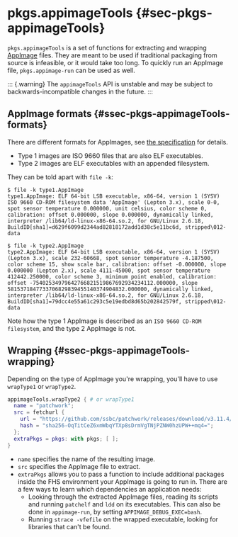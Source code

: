 # pkgs.appimageTools {#sec-pkgs-appimageTools}

`pkgs.appimageTools` is a set of functions for extracting and wrapping [AppImage](https://appimage.org/) files. They are meant to be used if traditional packaging from source is infeasible, or it would take too long. To quickly run an AppImage file, `pkgs.appimage-run` can be used as well.

::: {.warning}
The `appimageTools` API is unstable and may be subject to backwards-incompatible changes in the future.
:::

## AppImage formats {#ssec-pkgs-appimageTools-formats}

There are different formats for AppImages, see [the specification](https://github.com/AppImage/AppImageSpec/blob/74ad9ca2f94bf864a4a0dac1f369dd4f00bd1c28/draft.md#image-format) for details.

- Type 1 images are ISO 9660 files that are also ELF executables.
- Type 2 images are ELF executables with an appended filesystem.

They can be told apart with `file -k`:

```ShellSession
$ file -k type1.AppImage
type1.AppImage: ELF 64-bit LSB executable, x86-64, version 1 (SYSV) ISO 9660 CD-ROM filesystem data 'AppImage' (Lepton 3.x), scale 0-0,
spot sensor temperature 0.000000, unit celsius, color scheme 0, calibration: offset 0.000000, slope 0.000000, dynamically linked, interpreter /lib64/ld-linux-x86-64.so.2, for GNU/Linux 2.6.18, BuildID[sha1]=d629f6099d2344ad82818172add1d38c5e11bc6d, stripped\012- data

$ file -k type2.AppImage
type2.AppImage: ELF 64-bit LSB executable, x86-64, version 1 (SYSV) (Lepton 3.x), scale 232-60668, spot sensor temperature -4.187500, color scheme 15, show scale bar, calibration: offset -0.000000, slope 0.000000 (Lepton 2.x), scale 4111-45000, spot sensor temperature 412442.250000, color scheme 3, minimum point enabled, calibration: offset -75402534979642766821519867692934234112.000000, slope 5815371847733706829839455140374904832.000000, dynamically linked, interpreter /lib64/ld-linux-x86-64.so.2, for GNU/Linux 2.6.18, BuildID[sha1]=79dcc4e55a61c293c5e19edbd8d65b202842579f, stripped\012- data
```

Note how the type 1 AppImage is described as an `ISO 9660 CD-ROM filesystem`, and the type 2 AppImage is not.

## Wrapping {#ssec-pkgs-appimageTools-wrapping}

Depending on the type of AppImage you're wrapping, you'll have to use `wrapType1` or `wrapType2`.

```nix
appimageTools.wrapType2 { # or wrapType1
  name = "patchwork";
  src = fetchurl {
    url = "https://github.com/ssbc/patchwork/releases/download/v3.11.4/Patchwork-3.11.4-linux-x86_64.AppImage";
    hash = "sha256-OqTitCeZ6xmWbqYTXp8sDrmVgTNjPZNW0hzUPW++mq4=";
  };
  extraPkgs = pkgs: with pkgs; [ ];
}
```

- `name` specifies the name of the resulting image.
- `src` specifies the AppImage file to extract.
- `extraPkgs` allows you to pass a function to include additional packages inside the FHS environment your AppImage is going to run in. There are a few ways to learn which dependencies an application needs:
  - Looking through the extracted AppImage files, reading its scripts and running `patchelf` and `ldd` on its executables. This can also be done in `appimage-run`, by setting `APPIMAGE_DEBUG_EXEC=bash`.
  - Running `strace -vfefile` on the wrapped executable, looking for libraries that can't be found.
